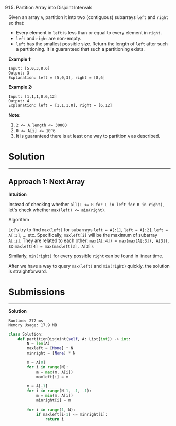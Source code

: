 915. Partition Array into Disjoint Intervals

Given an array `A`, partition it into two (contiguous) subarrays `left` and `right` so that:

* Every element in `left` is less than or equal to every element in `right`.
* `left` and `right` are non-empty.
* `left` has the smallest possible size.
Return the length of `left` after such a partitioning.  It is guaranteed that such a partitioning exists.

**Example 1:**
```
Input: [5,0,3,8,6]
Output: 3
Explanation: left = [5,0,3], right = [8,6]
```

**Example 2:**
```
Input: [1,1,1,0,6,12]
Output: 4
Explanation: left = [1,1,1,0], right = [6,12]
``` 

**Note:**

1. `2 <= A.length <= 30000`
1. `0 <= A[i] <= 10^6`
1. It is guaranteed there is at least one way to partition `A` as described.

# Solution
---
## Approach 1: Next Array
**Intuition**

Instead of checking whether `all(L <= R for L in left for R in right)`, let's check whether `max(left) <= min(right)`.

Algorithm

Let's try to find `max(left)` for subarrays `left = A[:1]`, `left = A[:2]`, `left = A[:3]`, ... etc. Specifically, `maxleft[i]` will be the maximum of subarray `A[:i]`. They are related to each other: `max(A[:4]) = max(max(A[:3]), A[3])`, so `maxleft[4] = max(maxleft[3], A[3])`.

Similarly, `min(right)` for every possible `right` can be found in linear time.

After we have a way to query `max(left)` and `min(right)` quickly, the solution is straightforward.

# Submissions
---
**Solution**
```
Runtime: 272 ms
Memory Usage: 17.9 MB
```
```python
class Solution:
    def partitionDisjoint(self, A: List[int]) -> int:
        N = len(A)
        maxleft = [None] * N
        minright = [None] * N

        m = A[0]
        for i in range(N):
            m = max(m, A[i])
            maxleft[i] = m

        m = A[-1]
        for i in range(N-1, -1, -1):
            m = min(m, A[i])
            minright[i] = m

        for i in range(1, N):
            if maxleft[i-1] <= minright[i]:
                return i
```
